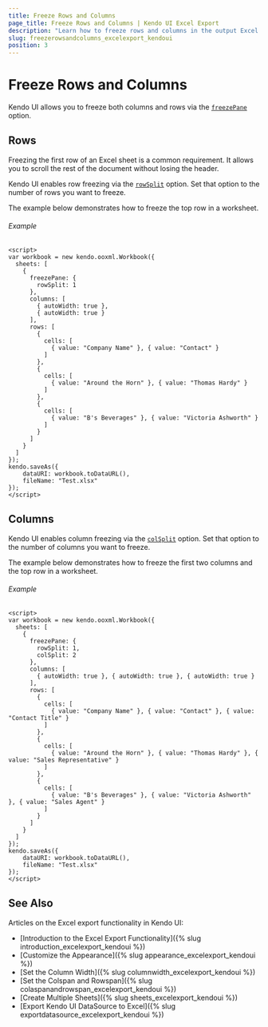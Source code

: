 ```yaml
---
title: Freeze Rows and Columns
page_title: Freeze Rows and Columns | Kendo UI Excel Export
description: "Learn how to freeze rows and columns in the output Excel document while working with Kendo UI."
slug: freezerowsandcolumns_excelexport_kendoui
position: 3
---
```


# Freeze Rows and Columns

Kendo UI allows you to freeze both columns and rows via the [`freezePane`](/api/javascript/ooxml/workbook/configuration/sheets.freezepane) option.

## Rows

Freezing the first row of an Excel sheet is a common requirement. It allows you to scroll the rest of the document without losing the header.

Kendo UI enables row freezing via the [`rowSplit`](/api/javascript/ooxml/workbook/configuration/sheets.freezepane.rowsplit) option. Set that option to the number of rows you want to freeze.

The example below demonstrates how to freeze the top row in a worksheet.

###### Example

```dojo
<script>
var workbook = new kendo.ooxml.Workbook({
  sheets: [
    {
      freezePane: {
        rowSplit: 1
      },
      columns: [
        { autoWidth: true },
        { autoWidth: true }
      ],
      rows: [
        {
          cells: [
            { value: "Company Name" }, { value: "Contact" }
          ]
        },
        {
          cells: [
            { value: "Around the Horn" }, { value: "Thomas Hardy" }
          ]
        },
        {
          cells: [
            { value: "B's Beverages" }, { value: "Victoria Ashworth" }
          ]
        }
      ]
    }
  ]
});
kendo.saveAs({
    dataURI: workbook.toDataURL(),
    fileName: "Test.xlsx"
});
</script>
```

## Columns

Kendo UI enables column freezing via the [`colSplit`](/api/javascript/ooxml/workbook/configuration/sheets.freezepane.colsplit) option. Set that option to the number of columns you want to freeze.

The example below demonstrates how to freeze the first two columns and the top row in a worksheet.

###### Example

```
<script>
var workbook = new kendo.ooxml.Workbook({
  sheets: [
    {
      freezePane: {
        rowSplit: 1,
        colSplit: 2
      },
      columns: [
        { autoWidth: true }, { autoWidth: true }, { autoWidth: true }
      ],
      rows: [
        {
          cells: [
            { value: "Company Name" }, { value: "Contact" }, { value: "Contact Title" }
          ]
        },
        {
          cells: [
            { value: "Around the Horn" }, { value: "Thomas Hardy" }, { value: "Sales Representative" }
          ]
        },
        {
          cells: [
            { value: "B's Beverages" }, { value: "Victoria Ashworth" }, { value: "Sales Agent" }
          ]
        }
      ]
    }
  ]
});
kendo.saveAs({
    dataURI: workbook.toDataURL(),
    fileName: "Test.xlsx"
});
</script>
```

## See Also

Articles on the Excel export functionality in Kendo UI:

* [Introduction to the Excel Export Functionality]({% slug introduction_excelexport_kendoui %})
* [Customize the Appearance]({% slug appearance_excelexport_kendoui %})
* [Set the Column Width]({% slug columnwidth_excelexport_kendoui %})
* [Set the Colspan and Rowspan]({% slug colaspanandrowspan_excelexport_kendoui %})
* [Create Multiple Sheets]({% slug sheets_excelexport_kendoui %})
* [Export Kendo UI DataSource to Excel]({% slug exportdatasource_excelexport_kendoui %})

